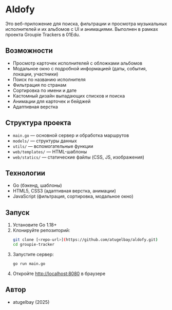 # Aldofy

 Это веб-приложение для поиска, фильтрации и просмотра музыкальных исполнителей и их альбомов с UI и анимациями. Выполнен в рамках проекта Groupie Trackers в 01Edu.

## Возможности
- Просмотр карточек исполнителей с обложками альбомов
- Модальное окно с подробной информацией (даты, события, локации, участники)
- Поиск по названию исполнителя
- Фильтрация по странам
- Сортировка по имени и дате
- Кастомный дизайн выпадающих списков и поиска
- Анимации для карточек и бейджей
- Адаптивная верстка

## Структура проекта
- `main.go` — основной сервер и обработка маршрутов
- `models/` — структуры данных
- `utils/` — вспомогательные функции
- `web/templates/` — HTML-шаблоны
- `web/statics/` — статические файлы (CSS, JS, изображения)

## Технологии
- Go (бэкенд, шаблоны)
- HTML5, CSS3 (адаптивная верстка, анимации)
- JavaScript (фильтрация, сортировка, модальное окно)

## Запуск
1. Установите Go 1.18+
2. Клонируйте репозиторий:
   ```sh
   git clone [<repo-url>](https://github.com/atugelbay/aldofy.git)
   cd groupie-tracker
   ```
3. Запустите сервер:
   ```sh
   go run main.go
   ```
4. Откройте [http://localhost:8080](http://localhost:8080) в браузере


## Автор
- atugelbay (2025)

